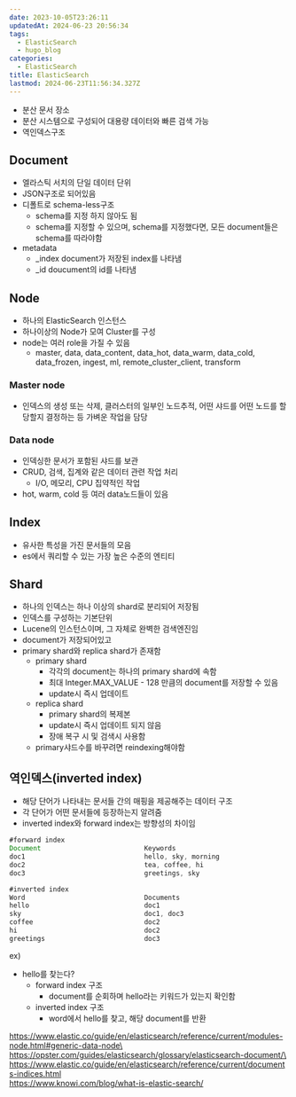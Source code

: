 ```yaml
---
date: 2023-10-05T23:26:11
updatedAt: 2024-06-23 20:56:34
tags:
  - ElasticSearch
  - hugo_blog
categories:
  - ElasticSearch
title: ElasticSearch
lastmod: 2024-06-23T11:56:34.327Z
---
```

* 분산 문서 장소
* 분산 시스템으로 구성되어 대용량 데이터와 빠른 검색 가능
* 역인덱스구조

## Document

* 엘라스틱 서치의 단일 데이터 단위
* JSON구조로 되어있음
* 디폴트로 schema-less구조
  * schema를 지정 하지 않아도 됨
  * schema를 지정할 수 있으며, schema를 지정했다면, 모든 document들은 schema를 따라야함
* metadata
  * \_index document가 저장된 index를 나타냄
  * \_id doucument의 id를 나타냄

## Node

* 하나의 ElasticSearch 인스턴스
* 하나이상의 Node가 모여 Cluster를 구성
* node는 여러 role을 가질 수 있음
  * master, data, data\_content, data\_hot, data\_warm, data\_cold, data\_frozen, ingest, ml, remote\_cluster\_client, transform

### Master node

* 인덱스의 생성 또는 삭제, 클러스터의 일부인 노드추적, 어떤 샤드를 어떤 노드를 할당할지 결정하는 등 가벼운 작업을 담당

### Data node

* 인덱싱한 문서가 포함된 샤드를 보관
* CRUD, 검색, 집계와 같은 데이터 관련 작업 처리
  * I/O, 메모리, CPU 집약적인 작업
* hot, warm, cold 등 여러 data노드들이 있음

## Index

* 유사한 특성을 가진 문서들의 모음
* es에서 쿼리할 수 있는 가장 높은 수준의 엔티티

## Shard

* 하나의 인덱스는 하나 이상의 shard로 분리되어 저장됨
* 인덱스를 구성하는 기본단위
* Lucene의 인스턴스이며, 그 자체로 완벽한 검색엔진임
* document가 저장되어있고
* primary shard와 replica shard가 존재함
  * primary shard
    * 각각의 document는 하나의 primary shard에 속함
    * 최대 Integer.MAX\_VALUE - 128 만큼의 document를 저장할 수 있음
    * update시 즉시 업데이트
  * replica shard
    * primary shard의 복제본
    * update시 즉시 업데이트 되지 않음
    * 장애 복구 시 및 검색시 사용함
  * primary샤드수를 바꾸려면 reindexing해야함

## 역인덱스(inverted index)

* 해당 단어가 나타내는 문서들 간의 매핑을 제공해주는 데이터 구조
* 각 단어가 어떤 문서들에 등장하는지 알려줌
* inverted index와 forward index는 방향성의 차이임

```jsx
#forward index
Document                          Keywords
doc1                              hello, sky, morning      
doc2                              tea, coffee, hi
doc3                              greetings, sky
```

```jsx
#inverted index
Word                              Documents
hello                             doc1      
sky                               doc1, doc3
coffee                            doc2
hi                                doc2
greetings                         doc3                               
```

ex)

* hello를 찾는다?
  * forward index 구조
    * document를 순회하며 hello라는 키워드가 있는지 확인함
  * inverted index 구조
    * word에서 hello를 찾고, 해당 document를 반환

https://www.elastic.co/guide/en/elasticsearch/reference/current/modules-node.html#generic-data-node\
https://opster.com/guides/elasticsearch/glossary/elasticsearch-document/\
<https://www.elastic.co/guide/en/elasticsearch/reference/current/documents-indices.html>\
<https://www.knowi.com/blog/what-is-elastic-search/>
